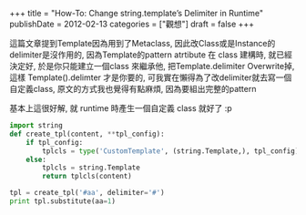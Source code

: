+++
title = "How-To: Change string.template’s Delimiter in Runtime"
publishDate = 2012-02-13
categories = ["觀想"]
draft = false
+++

這篇文章提到Template因為用到了Metaclass, 因此改Class或是Instance的delimiter是沒作用的, 因為Template的pattern atrtibute 在 class 建構時, 就已經決定好, 於是你只能建立一個class 來繼承他, 把Template.delimiter Overwrite掉, 這樣 Template().delimter 才是你要的, 可我實在懶得為了改delimiter就去寫一個自定義class, 原文的方式我也覺得有點麻煩, 因為要組出完整的pattern

基本上這很好解, 就 runtime 時產生一個自定義 class 就好了 :p

```python
import string
def create_tpl(content, **tpl_config):
    if tpl_config:
        tplcls = type('CustomTemplate', (string.Template,), tpl_config)
    else:
        tplcls = string.Template
        return tplcls(content)

tpl = create_tpl('#aa', delimiter='#')
print tpl.substitute(aa=1)
```
